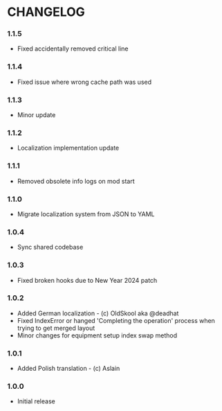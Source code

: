 # CHANGELOG

### 1.1.5

- Fixed accidentally removed critical line

### 1.1.4

- Fixed issue where wrong cache path was used

### 1.1.3

- Minor update

### 1.1.2

- Localization implementation update

### 1.1.1

- Removed obsolete info logs on mod start

### 1.1.0

- Migrate localization system from JSON to YAML

### 1.0.4

- Sync shared codebase

### 1.0.3

- Fixed broken hooks due to New Year 2024 patch

### 1.0.2

- Added German localization - (c) OldSkool aka @deadhat
- Fixed IndexError or hanged 'Completing the operation' process when trying to get merged layout
- Minor changes for equipment setup index swap method 

### 1.0.1

- Added Polish translation - (c) Aslain

### 1.0.0

- Initial release

